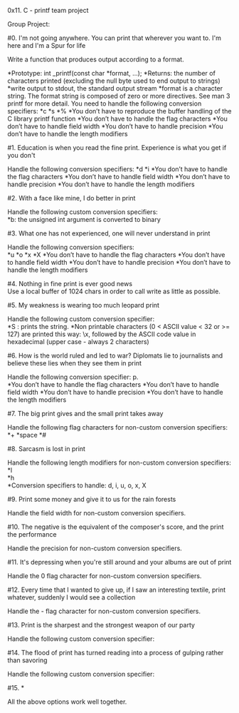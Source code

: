 0x11. C - printf team project

Group Project:                                                                      
                                                                                    
#0. I'm not going anywhere. You can print that wherever you want to. I'm here and I'm a Spur for life                   

Write a function that produces output according to a format.

*Prototype: int _printf(const char *format, ...);
*Returns: the number of characters printed (excluding the null byte used to end output to strings)
*write output to stdout, the standard output stream
*format is a character string. The format string is composed of zero or more directives. See man 3 printf for more detail. You need to handle the following conversion specifiers:
*c
*s
*%
*You don’t have to reproduce the buffer handling of the C library printf function
*You don’t have to handle the flag characters
*You don’t have to handle field width
*You don’t have to handle precision
*You don’t have to handle the length modifiers                        
                                                                                    
                                                                                    
#1. Education is when you read the fine print. Experience is what you get if you don't                                                                                   

Handle the following conversion specifiers:
*d
*i
*You don’t have to handle the flag characters
*You don’t have to handle field width
*You don’t have to handle precision
*You don’t have to handle the length modifiers

#2. With a face like mine, I do better in print                                      

Handle the following custom conversion specifiers:                                  
*b: the unsigned int argument is converted to binary
                                                                                    
#3. What one has not experienced, one will never understand in print                 

Handle the following conversion specifiers:                                         
*u
*o
*x
*X
*You don’t have to handle the flag characters
*You don’t have to handle field width
*You don’t have to handle precision
*You don’t have to handle the length modifiers
                                                                                    
#4. Nothing in fine print is ever good news                                          
Use a local buffer of 1024 chars in order to call write as little as possible.      
                                                                                    
#5. My weakness is wearing too much leopard print                                    

Handle the following custom conversion specifier:                                   
*S : prints the string.
*Non printable characters (0 < ASCII value < 32 or >= 127) are printed this way: \x, followed by the ASCII code value in hexadecimal (upper case - always 2 characters)
                                                                                    
#6. How is the world ruled and led to war? Diplomats lie to journalists and believe these lies when they see them in print                                               

Handle the following conversion specifier: p.                                       
*You don’t have to handle the flag characters
*You don’t have to handle field width
*You don’t have to handle precision
*You don’t have to handle the length modifiers
                                                                                    
#7. The big print gives and the small print takes away                               

Handle the following flag characters for non-custom conversion specifiers:          
*+
*space
*#
                                                                                    
#8. Sarcasm is lost in print                                                         

Handle the following length modifiers for non-custom conversion specifiers:                                                                                           
*l                                                                                   
*h                                                                                   
*Conversion specifiers to handle: d, i, u, o, x, X                                   
                                                                                    
#9. Print some money and give it to us for the rain forests                          

Handle the field width for non-custom conversion specifiers.                        
                                                                                    
#10. The negative is the equivalent of the composer's score, and the print the performance                                                                               

Handle the precision for non-custom conversion specifiers.                          
                                                                                    
#11. It's depressing when you're still around and your albums are out of print       

Handle the 0 flag character for non-custom conversion specifiers.                   
                                                                                    
#12. Every time that I wanted to give up, if I saw an interesting textile, print whatever, suddenly I would see a collection                                            

Handle the - flag character for non-custom conversion specifiers.                   
                                                                                    
#13. Print is the sharpest and the strongest weapon of our party                     

Handle the following custom conversion specifier:                                   
                                                                                    
#14. The flood of print has turned reading into a process of gulping rather than savoring                                                                                

Handle the following custom conversion specifier:                                   

#15. *                                                                               

All the above options work well together. 

